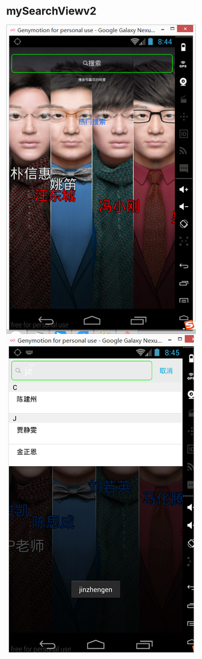 # mySearchViewv2
![](https://github.com/hnyer/mySearchViewv2/blob/master/1.png  "效果图")  
![](https://github.com/hnyer/mySearchViewv2/blob/master/2.png  "效果图")  

